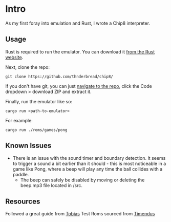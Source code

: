 # Intro

As my first foray into emulation and Rust, I wrote a Chip8 interpreter.

## Usage

Rust is required to run the emulator. You can download it [from the Rust website](https://www.rust-lang.org/tools/install).

Next, clone the repo:

```code
git clone https://github.com/thnderbread/chip8/
```

If you don't have git, you can just [navigate to the repo](https://github.com/thnderbread/chip8/), click the Code dropdown > download ZIP and extract it.

Finally, run the emulator like so:

```code
cargo run <path-to-emulator>
```

For example:

```code
cargo run ./roms/games/pong
```

## Known Issues

- There is an issue with the sound timer and boundary detection. It seems to trigger a sound a bit earlier than it should - this is most noticeable in a game like Pong, where a beep will play any time the ball collides with a paddle.
  - The beep can safely be disabled by moving or deleting the beep.mp3 file located in /src.

## Resources

Followed a great guide from [Tobias](https://tobiasvl.github.io/blog/write-a-chip-8-emulator/)
Test Roms sourced from [Timendus](https://github.com/Timendus/chip8-test-suite)
